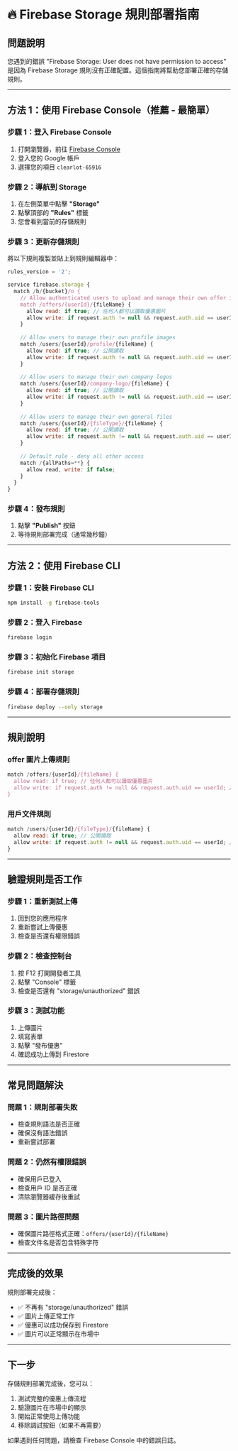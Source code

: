 # 🔥 Firebase Storage 規則部署指南

## **問題說明**
您遇到的錯誤 "Firebase Storage: User does not have permission to access" 是因為 Firebase Storage 規則沒有正確配置。這個指南將幫助您部署正確的存儲規則。

---

## **方法 1：使用 Firebase Console（推薦 - 最簡單）**

### **步驟 1：登入 Firebase Console**
1. 打開瀏覽器，前往 [Firebase Console](https://console.firebase.google.com/)
2. 登入您的 Google 帳戶
3. 選擇您的項目 `clearlot-65916`

### **步驟 2：導航到 Storage**
1. 在左側菜單中點擊 **"Storage"**
2. 點擊頂部的 **"Rules"** 標籤
3. 您會看到當前的存儲規則

### **步驟 3：更新存儲規則**
將以下規則複製並貼上到規則編輯器中：

```javascript
rules_version = '2';

service firebase.storage {
  match /b/{bucket}/o {
    // Allow authenticated users to upload and manage their own offer images
    match /offers/{userId}/{fileName} {
      allow read: if true; // 任何人都可以讀取優惠圖片
      allow write: if request.auth != null && request.auth.uid == userId; // 只有登入用戶可以上傳自己的圖片
    }
    
    // Allow users to manage their own profile images
    match /users/{userId}/profile/{fileName} {
      allow read: if true; // 公開讀取
      allow write: if request.auth != null && request.auth.uid == userId; // 只有文件所有者可以寫入
    }
    
    // Allow users to manage their own company logos
    match /users/{userId}/company-logo/{fileName} {
      allow read: if true; // 公開讀取
      allow write: if request.auth != null && request.auth.uid == userId; // 只有文件所有者可以寫入
    }
    
    // Allow users to manage their own general files
    match /users/{userId}/{fileType}/{fileName} {
      allow read: if true; // 公開讀取
      allow write: if request.auth != null && request.auth.uid == userId; // 只有文件所有者可以寫入
    }
    
    // Default rule - deny all other access
    match /{allPaths=**} {
      allow read, write: if false;
    }
  }
}
```

### **步驟 4：發布規則**
1. 點擊 **"Publish"** 按鈕
2. 等待規則部署完成（通常幾秒鐘）

---

## **方法 2：使用 Firebase CLI**

### **步驟 1：安裝 Firebase CLI**
```bash
npm install -g firebase-tools
```

### **步驟 2：登入 Firebase**
```bash
firebase login
```

### **步驟 3：初始化 Firebase 項目**
```bash
firebase init storage
```

### **步驟 4：部署存儲規則**
```bash
firebase deploy --only storage
```

---

## **規則說明**

### **offer 圖片上傳規則**
```javascript
match /offers/{userId}/{fileName} {
  allow read: if true; // 任何人都可以讀取優惠圖片
  allow write: if request.auth != null && request.auth.uid == userId; // 只有登入用戶可以上傳自己的圖片
}
```

### **用戶文件規則**
```javascript
match /users/{userId}/{fileType}/{fileName} {
  allow read: if true; // 公開讀取
  allow write: if request.auth != null && request.auth.uid == userId; // 只有文件所有者可以寫入
}
```

---

## **驗證規則是否工作**

### **步驟 1：重新測試上傳**
1. 回到您的應用程序
2. 重新嘗試上傳優惠
3. 檢查是否還有權限錯誤

### **步驟 2：檢查控制台**
1. 按 F12 打開開發者工具
2. 點擊 "Console" 標籤
3. 檢查是否還有 "storage/unauthorized" 錯誤

### **步驟 3：測試功能**
1. 上傳圖片
2. 填寫表單
3. 點擊 "發布優惠"
4. 確認成功上傳到 Firestore

---

## **常見問題解決**

### **問題 1：規則部署失敗**
- 檢查規則語法是否正確
- 確保沒有語法錯誤
- 重新嘗試部署

### **問題 2：仍然有權限錯誤**
- 確保用戶已登入
- 檢查用戶 ID 是否正確
- 清除瀏覽器緩存後重試

### **問題 3：圖片路徑問題**
- 確保圖片路徑格式正確：`offers/{userId}/{fileName}`
- 檢查文件名是否包含特殊字符

---

## **完成後的效果**

規則部署完成後：
- ✅ 不再有 "storage/unauthorized" 錯誤
- ✅ 圖片上傳正常工作
- ✅ 優惠可以成功保存到 Firestore
- ✅ 圖片可以正常顯示在市場中

---

## **下一步**

存儲規則部署完成後，您可以：
1. 測試完整的優惠上傳流程
2. 驗證圖片在市場中的顯示
3. 開始正常使用上傳功能
4. 移除調試按鈕（如果不再需要）

如果遇到任何問題，請檢查 Firebase Console 中的錯誤日誌。 